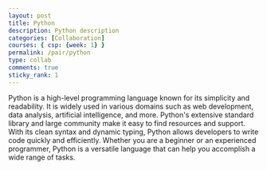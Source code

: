 ```yaml
---
layout: post
title: Python
description: Python description
categories: [Collaboration]
courses: { csp: {week: 1} }
permalink: /pair/python
type: collab
comments: true
sticky_rank: 1
---
```

Python is a high-level programming language known for its simplicity and readability. It is widely used in various domains such as web development, data analysis, artificial intelligence, and more. Python's extensive standard library and large community make it easy to find resources and support. With its clean syntax and dynamic typing, Python allows developers to write code quickly and efficiently. Whether you are a beginner or an experienced programmer, Python is a versatile language that can help you accomplish a wide range of tasks.

